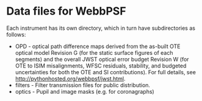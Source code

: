 # Data files for WebbPSF

Each instrument has its own directory, which in turn have subdirectories as follows:

  * OPD - optical path difference maps derived from the as-built OTE optical model Revision G (for the static surface figures of each segments) and the overall JWST optical error budget Revision W (for OTE to ISIM misalignments, WFSC residuals, stability, and budgeted uncertainties for both the OTE and SI contributions). For full details, see http://pythonhosted.org/webbpsf/jwst.html.
  * filters - Filter transmission files for public distribution. 
  * optics - Pupil and image masks (e.g. for coronagraphs)
